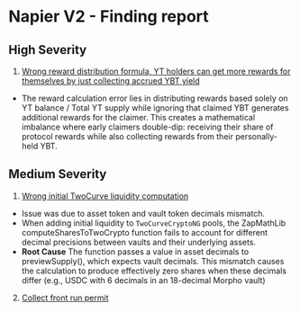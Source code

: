 # Napier V2 - Finding report

## High Severity

1. [Wrong reward distribution formula, YT holders can get more rewards for themselves by just collecting accrued YBT yield](https://cantina.xyz/code/58cd719b-9004-4eca-a113-41d1691c0711/findings/141)
  -  The reward calculation error lies in distributing rewards based solely on YT balance / Total YT supply while ignoring that claimed YBT generates additional rewards for the claimer. This creates a mathematical imbalance where early claimers double-dip: receiving their share of protocol rewards while also collecting rewards from their personally-held YBT.

## Medium Severity

1. [Wrong initial TwoCurve liquidity computation](https://cantina.xyz/code/58cd719b-9004-4eca-a113-41d1691c0711/findings/54)
  - Issue was due to asset token and vault token decimals mismatch.
  - When adding initial liquidity to `TwoCurveCryptoNG` pools, the ZapMathLib
  computeSharesToTwoCrypto function fails to account for different decimal precisions between vaults and their underlying assets.
  - **Root Cause**
  The function passes a value in asset decimals to previewSupply(), which expects vault decimals. This mismatch causes the calculation to produce effectively zero shares when these decimals differ (e.g., USDC with 6 decimals in an 18-decimal Morpho vault)

2. [Collect front run permit](https://cantina.xyz/code/58cd719b-9004-4eca-a113-41d1691c0711/findings/70)
